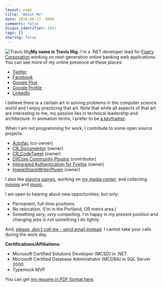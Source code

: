 ```yaml
---
layout: page
title: "About Me"
date: 2010-08-17 -0800
comments: false
disqus_identifier: 1661
tags: []
sharing: false
---
```

![Travis Illig](https://lh6.googleusercontent.com/-GL0jLo6JxPg/VFhWjlgLHwI/AAAAAAAAJx0/f10TFALqGRQ/s640/Tenth%2520Doctor%2520Suit%2520-%2520Halloween%25202014%2520-%25201.jpg)**My name is
Travis Illig.** I'm a .NET developer lead for [Fiserv
Corporation](http://www.fiserv.com) working on next-generation online
banking web applications. You can see more of my online presence at
these places:

-   [Twitter](http://twitter.com/tillig)
-   [Facebook](http://www.facebook.com/tillig)
-   [Google Plus](http://gplus.to/tillig)
-   [Google Profile](http://www.google.com/profiles/travis.illig)
-   [LinkedIn](http://www.linkedin.com/in/tillig)

I believe there is a certain art in solving problems in the computer
science world and I enjoy practicing that art. Note that while all
aspects of that art are interesting to me, my passion lies in technical
leadership and architecture. In animation terms, I prefer to be [a
keyframer](http://en.wikipedia.org/wiki/Key_frame).

When I am not programming for work, I contribute to some open source
projects:

-   [Autofac](https://github.com/autofac/Autofac) (co-owner)
-   [CR\_Documentor](http://code.google.com/p/cr-documentor/) (owner)
-   [CR\_CodeTweet](http://code.google.com/p/cr-codetweet/) (owner)
-   [DXCore Community
    Plugins](http://code.google.com/p/dxcorecommunityplugins/)
    (contributor)
-   [Integrated Authentication for
    Firefox](http://code.google.com/p/firefox-ntlmauth/) (owner)
-   [ImageShackWriterPlugin](http://code.google.com/p/imageshackwriterplugin/)
    (owner)

I also like [playing games](http://live.xbox.com/member/Paraesthesia), working on [my media
center](/archive/2014/11/18/media-server-overview-2014/), and collecting [movies](http://www.invelos.com/dvdcollection.aspx/tillig) and [music](http://connect.collectorz.com/users/tillig/music/view).

I am open to hearing about new opportunities, but only:

-   Permanent, full-time positions.
-   No relocation. (I'm in the Portland, OR metro area.)
-   Something *very, very compelling*. I'm happy in my present position
    and changing jobs is not something I do lightly.

And, [please, *don't call me* - send email
instead](/archive/2006/11/02/recruiter-pet-peeves.aspx).
I cannot take your calls during the work day.

**Certifications/Affiliations:**

-   Microsoft Certified Solutions Developer (MCSD) in .NET
-   Microsoft Certified Database Administrator (MCDBA) in SQL Server 2000
-   Typemock MVP

You can get [my resume in PDF format here](resume.pdf).

